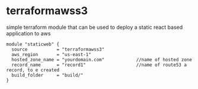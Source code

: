 # terraformawss3
simple terraform module that can be used to deploy a static react based application to aws

```
module "staticweb" {
  source           = "terraformawss3"
  aws_region       = "us-east-1"                 
  hosted_zone_name = "yourdomain.com"            //name of hosted zone
  record_name      = "record1"                   //name of route53 a record, to e created
  build_folder     = "build/"
}
```
